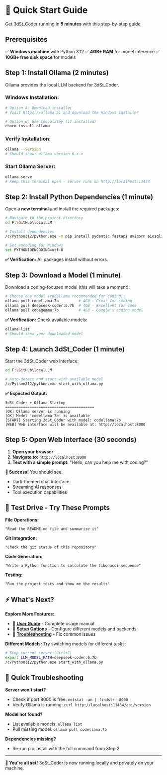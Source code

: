 # 🚀 Quick Start Guide

Get 3dSt_Coder running in **5 minutes** with this step-by-step guide.

## Prerequisites

✅ **Windows machine** with Python 3.12
✅ **4GB+ RAM** for model inference
✅ **10GB+ free disk space** for models

## Step 1: Install Ollama (2 minutes)

Ollama provides the local LLM backend for 3dSt_Coder.

### Windows Installation:
```bash
# Option A: Download installer
# Visit https://ollama.ai and download the Windows installer

# Option B: Use Chocolatey (if installed)
choco install ollama
```

### Verify Installation:
```bash
ollama --version
# Should show: ollama version 0.x.x
```

### Start Ollama Server:
```bash
ollama serve
# Keep this terminal open - server runs on http://localhost:11434
```

## Step 2: Install Python Dependencies (1 minute)

Open a **new terminal** and install the required packages:

```bash
# Navigate to the project directory
cd F:\GitHub\localLLM

# Install dependencies
/c/Python312/python.exe -m pip install pydantic fastapi uvicorn aiosqlite gitpython requests aiofiles sse-starlette httpx pydantic-settings

# Set encoding for Windows
set PYTHONIOENCODING=utf-8
```

**✅ Verification:** All packages install without errors.

## Step 3: Download a Model (1 minute)

Download a coding-focused model (this will take a moment):

```bash
# Choose one model (codellama recommended for coding):
ollama pull codellama:7b         # 4GB - Great for coding
ollama pull deepseek-coder:6.7b  # 4GB - Excellent for code
ollama pull codegemma:7b         # 4GB - Google's coding model
```

**✅ Verification:** Check available models:
```bash
ollama list
# Should show your downloaded model
```

## Step 4: Launch 3dSt_Coder (1 minute)

Start the 3dSt_Coder web interface:

```bash
cd F:\GitHub\localLLM

# Auto-detect and start with available model
/c/Python312/python.exe start_with_ollama.py
```

**✅ Expected Output:**
```
3dSt_Coder + Ollama Startup
========================================
[OK] Ollama server is running
[OK] Model 'codellama:7b' is available
[START] Starting 3dSt_Coder with model: codellama:7b
[WEB] Web interface will be available at: http://localhost:8000
```

## Step 5: Open Web Interface (30 seconds)

1. **Open your browser**
2. **Navigate to:** `http://localhost:8000`
3. **Test with a simple prompt:** "Hello, can you help me with coding?"

**🎉 Success!** You should see:
- Dark-themed chat interface
- Streaming AI responses
- Tool execution capabilities

## 🧪 Test Drive - Try These Prompts

**File Operations:**
```
"Read the README.md file and summarize it"
```

**Git Integration:**
```
"Check the git status of this repository"
```

**Code Generation:**
```
"Write a Python function to calculate the fibonacci sequence"
```

**Testing:**
```
"Run the project tests and show me the results"
```

## ⚡ What's Next?

**Explore More Features:**
- 📖 **[User Guide](USER_GUIDE.md)** - Complete usage manual
- 🔧 **[Setup Options](SETUP.md)** - Configure different models and backends
- 🚨 **[Troubleshooting](TROUBLESHOOTING.md)** - Fix common issues

**Different Models:**
Try switching models for different tasks:
```bash
# Stop current server (Ctrl+C)
export LLM_MODEL_PATH=deepseek-coder:6.7b
/c/Python312/python.exe start_with_ollama.py
```

## 🚨 Quick Troubleshooting

**Server won't start?**
- Check if port 8000 is free: `netstat -an | findstr :8000`
- Verify Ollama is running: `curl http://localhost:11434/api/version`

**Model not found?**
- List available models: `ollama list`
- Pull missing model: `ollama pull codellama:7b`

**Dependencies missing?**
- Re-run pip install with the full command from Step 2

---

**🎉 You're all set!** 3dSt_Coder is now running locally and privately on your machine.
